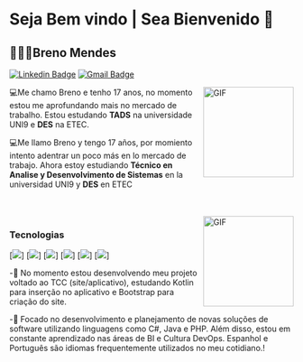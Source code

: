 #  Seja Bem vindo | Sea Bienvenido 👋

## 👨🏻‍💻Breno Mendes

[![Linkedin Badge](https://img.shields.io/badge/-LinkedIn-blue?style=flat-square&logo=Linkedin&logoColor=white&link=https://www.linkedin.com/in/breno-mendes-moura-1b11341a2/)](https://www.linkedin.com/in/breno-mendes-moura-1b11341a2/)
[![Gmail Badge](https://img.shields.io/badge/-Gmail-c14438?style=flat-square&logo=Gmail&logoColor=white&link=mailto:bmoura.profissional@gmail.com)](mailto:bmoura.profissional@gmail.com)

<img align="right" alt="GIF" height="160px" src="https://media.giphy.com/media/3o7aCTQr3cdC1bXWi4/giphy.gif"/>

💻Me chamo Breno e tenho 17 anos, no momento estou me aprofundando mais no mercado de trabalho. Estou estudando **TADS** na universidade UNI9 e **DES** na ETEC.


💻Me llamo Breno y tengo 17 años, por momiento intento adentrar un poco más en lo mercado de trabajo. Ahora estoy estudiando **Técnico en Analise y Desenvolvimento de Sistemas** en la universidad UNI9 y **DES** en ETEC




<br>
<br>
  
  

<img align="right" alt="GIF" height="160px" src="https://media.giphy.com/media/1yk0v6WtCinP5Ptz6G/giphy.gif"/>








### Tecnologias

[<img src="https://img.shields.io/badge/HTML5-E34F26?style=for-the-badge&logo=html5&logoColor=white)"/>]
[<img src="https://img.shields.io/badge/CSS-239120?&style=for-the-badge&logo=css3&logoColor=white"/>]
[<img src="https://img.shields.io/badge/PHP-777BB4?style=for-the-badge&logo=php&logoColor=white"/>]
[<img src="https://img.shields.io/badge/JavaScript-F7DF1E?style=for-the-badge&logo=javascript&logoColor=black"/>]
[<img src="https://img.shields.io/badge/C%23-239120?style=for-the-badge&logo=c-sharp&logoColor=white"/>]
[<img src="https://img.shields.io/badge/Java-ED8B00?style=for-the-badge&logo=java&logoColor=white"/>]







-📡 No momento estou desenvolvendo meu projeto voltado ao TCC (site/aplicativo), estudando Kotlin para inserção no aplicativo e Bootstrap para criação do site.

-📡 Focado no desenvolvimento e planejamento de novas soluções de software utilizando linguagens como C#, Java e PHP. Além disso, estou em constante aprendizado nas áreas de BI e Cultura DevOps. Espanhol e Português são idiomas frequentemente utilizados no meu cotidiano.!
